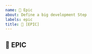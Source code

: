 ```yaml
---
name: 🌟 Epic
about: Define a big development Step
labels: epic
title: 🌟 [EPIC] 
---
```

<!-- THIS ISSUE-TYPE IS NOT FOR YOU! -->
<!-- If you need an answer right away, visit the ocelot.social Discord:
https://discord.gg/AJSX9DCSUA -->

## 🌟 EPIC
<!-- Describe your Epic in detail. Include screenshots and drawings -->
